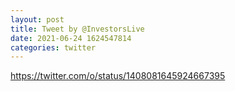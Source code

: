 ```yaml
--- 
layout: post 
title: Tweet by @InvestorsLive 
date: 2021-06-24 1624547814 
categories: twitter 
--- 
```

https://twitter.com/o/status/1408081645924667395